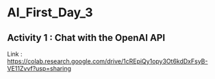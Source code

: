 # AI_First_Day_3

## Activity 1 : Chat with the OpenAI API
Link : https://colab.research.google.com/drive/1cREpiQy1opy3Ot6kdDxFsyB-VE11Zvvf?usp=sharing
